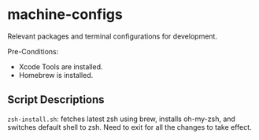 # machine-configs
Relevant packages and terminal configurations for development.

Pre-Conditions:
 - Xcode Tools are installed.
 - Homebrew is installed.

## Script Descriptions

`zsh-install.sh`: fetches latest zsh using brew, installs oh-my-zsh, and switches default shell to zsh. Need to exit for all the changes to take effect.
